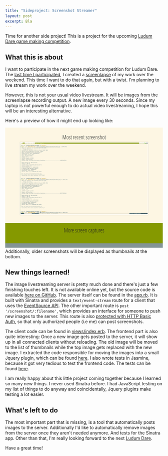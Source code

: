 ```yaml
---
title: "Sideproject: Screenshot Streamer"
layout: post
excerpt: Bla
---
```

Time for another side project! This is a project for the upcoming [Ludum Dare game making competition](http://www.ludumdare.com/compo/).

## What this is about

I want to participate in the next game making competition for Ludum Dare. The [last time I participated](http://phansch.net/2012/12/26/ludum-dare-25-post-mortem/), I created a [screenlapse](https://www.youtube.com/watch?v=eX7fsD3Hbmc) of my work over the weekend.
This time I want to do that again, but with a twist. I'm planning to live stream my work over the weekend.

However, this is not your usual video livestream. It will be images from the screenlapse recording output. A new image every 30 seconds. Since my laptop is not powerful enough to do actual video livestreaming, I hope this will be an interesting alternative.

Here's a preview of how it might end up looking like:

<a href="/assets/images/posts/2014-04-13-sideproject-screenshot-streamer/frontend.png">
  <img src="/assets/images/posts/2014-04-13-sideproject-screenshot-streamer/frontend.png" class="img-thumbnail" alt="project screenshot">
</a>
Additionally, older screenshots will be displayed as thumbnails at the bottom.

## New things learned!

The image livestreaming server is pretty much done and there's just a few finishing touches left. It is not available online yet, but the source code is available [here on GitHub](https://github.com/phansch/screenshot-streamer). The server itself can be found in the [app.rb](https://github.com/phansch/screenshot-streamer/blob/master/app.rb). It is built with Sinatra and provides a `text/event-stream` route for a client that uses the [EventSource API](https://developer.mozilla.org/en-US/docs/Web/API/EventSource). The other important route is `post '/screenshot/:filename'`, which provides an interface for someone to push new images to the server. This route is also [protected with HTTP Basic Auth](https://github.com/phansch/screenshot-streamer/blob/master/helpers/auth.rb), so that only authorized people (i.e me) can post screenshots.

The client code can be found in [views/index.erb](https://github.com/phansch/screenshot-streamer/blob/master/views/index.erb). The frontend part is also quite interesting: Once a new image gets posted to the server, it will show up in all connected clients without reloading. The old image will be moved to the list of thumbnails while the top image gets replaced with the new image. I extracted the code responsible for moving the images into a small Jquery plugin, which can be found [here](https://github.com/phansch/screenshot-streamer/blob/master/public/js/MoveImages.js). I also wrote tests in Jasmine, because it got very tedious to test the frontend code. The tests can be found [here](https://github.com/phansch/screenshot-streamer/blob/master/spec/javascripts/MoveImageSpec.js).

I am really happy about this little project coming together because I learned so many new things. I never used Sinatra before. I had JavaScript testing on my list of things to do anyway and coincidentally, Jquery plugins make testing a lot easier.

## What's left to do

The most important part that is missing, is a tool that automatically posts images to the server. Additionally I'd like to automatically remove images from the server once they aren't needed anymore. And tests for the Sinatra app. Other than that, I'm really looking forward to the next [Ludum Dare](http://www.ludumdare.com/).

Have a great time!
